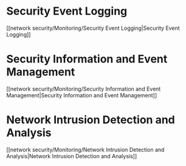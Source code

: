 
# Security Event Logging
[[network security/Monitoring/Security Event Logging|Security Event Logging]]


# Security Information and Event Management

[[network security/Monitoring/Security Information and Event Management|Security Information and Event Management]]




# Network Intrusion Detection and Analysis

[[network security/Monitoring/Network Intrusion Detection and Analysis|Network Intrusion Detection and Analysis]]

